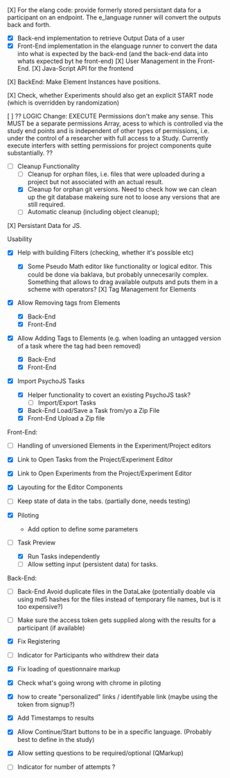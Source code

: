[X] For the elang code: provide formerly stored persistant data for a participant on an endpoint. The e_language runner will convert the outputs back and forth.

- [x] Back-end implementation to retrieve Output Data of a user
- [x] Front-End implementation in the elanguage runner to convert the data into what is expected by the back-end (and the back-end data into whats expected byt he front-end)
      [X] User Management in the Front-End.
      [X] Java-Script API for the frontend

[X] BackEnd: Make Element Instances have positions.

[X] Check, whether Experiments should also get an explicit START node (which is overridden by randomization)

[ ] ?? LOGIC Change: EXECUTE Permissions don't make any sense. This MUST be a separate permissions Array, acess to which is controlled via the study end points and is independent of other types of permissions, i.e. under the control of a researcher with full access to a Study. Currently execute interfers with setting permissions for project components quite substantially. ??

- [ ] Cleanup Functionality
  - [ ] Cleanup for orphan files, i.e. files that were uploaded during a project but not associated with an actual result.
  - [x] Cleanup for orphan git versions. Need to check how we can clean up the git database makeing sure not to loose any versions that are still required.
  - [ ] Automatic cleanup (including object cleanup);

[X] Persistant Data for JS.

Usability

- [x] Help with building Filters (checking, whether it's possible etc)

  - [x] Some Pseudo Math editor like functionality or logical editor. This could be done via baklava, but probably unnecesarily complex. Something that allows to drag available outputs and puts them in a scheme with operators?
        [X] Tag Management for Elements

- [x] Allow Removing tags from Elements
  - [x] Back-End
  - [x] Front-End
- [x] Allow Adding Tags to Elements (e.g. when loading an untagged version of a task where the tag had been removed)

  - [x] Back-End
  - [x] Front-End

- [x] Import PsychoJS Tasks

  - [x] Helper functionality to covert an existing PsychoJS task?
    - [ ] Import/Export Tasks
  - [x] Back-End Load/Save a Task from/yo a Zip File
  - [x] Front-End Upload a Zip file

Front-End:

- [ ] Handling of unversioned Elements in the Experiment/Project editors
- [x] Link to Open Tasks from the Project/Experiment Editor
- [x] Link to Open Experiments from the Project/Experiment Editor
- [x] Layouting for the Editor Components

- [ ] Keep state of data in the tabs. (partially done, needs testing)
- [x] Piloting
  - Add option to define some parameters
- [ ] Task Preview
  - [x] Run Tasks independently
  - [ ] Allow setting input (persistent data) for tasks.

Back-End:

- [ ] Back-End Avoid duplicate files in the DataLake (potentially doable via using md5 hashes for the files instead of temporary file names, but is it too expensive?)
- [ ] Make sure the access token gets supplied along with the results for a participant (if available)

- [x] Fix Registering
- [ ] Indicator for Participants who withdrew their data
- [x] Fix loading of questionnaire markup
- [x] Check what's going wrong with chrome in piloting
- [x] how to create "personalized" links / identifyable link (maybe using the token from signup?)
- [x] Add Timestamps to results
- [x] Allow Continue/Start buttons to be in a specific language. (Probably best to define in the study)

- [x] Allow setting questions to be required/optional (QMarkup)
- [ ] Indicator for number of attempts ?
